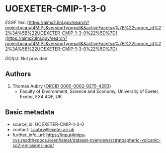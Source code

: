 # UOEXETER-CMIP-1-3-0

*ESGF link*: [https://aims2.llnl.gov/search?project=input4MIPs&versionType=all&&activeFacets=%7B%22source_id%22%3A%5B%22UOEXETER-CMIP-1-3-0%22%5D%7D](https://aims2.llnl.gov/search?project=input4MIPs&versionType=all&&activeFacets=%7B%22source_id%22%3A%5B%22UOEXETER-CMIP-1-3-0%22%5D%7D)

*DOI(s)*: Not provided

## Authors

1. Thomas Aubry ([ORCID 0000-0002-9275-4293](https://orcid.org/0000-0002-9275-4293))
    - Faculty of Environment, Science and Economy, University of Exeter, Exeter, EX4 4QF, UK


## Basic metadata

- source_id: UOEXETER-CMIP-1-3-0
- contact: t.aubry@exeter.ac.uk
- further_info_url: https://input4mips-cvs.readthedocs.io/en/latest/dataset-overviews/stratospheric-volcanic-so2-emissions-aod/